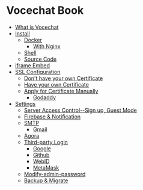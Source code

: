 # Vocechat Book

- [What is Vocechat](what-is-vocechat.md)
- [Install]()
    - [Docker](install-by-docker.md)
      - [With Nginx](install-by-docker-nginx.md)
    - [Shell](install-by-shell.md)
    - [Source Code](install-by-source.md)
- [iframe Embed](iframe-embed.md)
- [SSL Configuration]()
    - [Don't have your own Certificate](ssl-no-ca.md)
    - [Have your own Certificate](ssl-have-ca.md)
    - [Apply for Certificate Manually]()
      - [Godaddy](godaddy-ca.md)
- [Settings]()
    - [Server Access Control--Sign up, Guest Mode](server-access-control.md)
    - [Firebase & Notification](setting-firebase-notification.md)
    - [SMTP]()
        - [Gmail](smtp-gmail.md)
    - [Agora](setting-agora.md)
    - [Third-party Login]()
        - [Google](login-google.md)
        - [Github](login-github.md)
        - [WebID](login-webid.md)
        - [MetaMask](login-metamask.md)
    - [Modify-admin-password](modify-admin-password.md)
    - [ Backup & Migrate](backup-migration.md)
